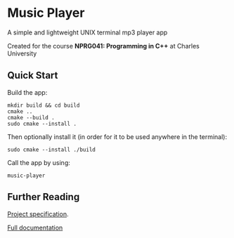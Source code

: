 # Music Player

A simple and lightweight UNIX terminal mp3 player app

Created for the course **NPRG041: Programming in C++** at Charles University

## Quick Start

Build the app:

```
mkdir build && cd build
cmake ..
cmake --build .
sudo cmake --install .
```

Then optionally install it (in order for it to be used anywhere in the terminal):

```
sudo cmake --install ./build
```

Call the app by using:

```
music-player 
```
## Further Reading

[Project specification](docs/project_specification.md).

[Full documentation]()
